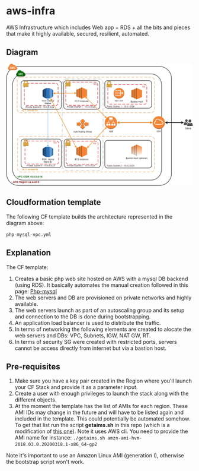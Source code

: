 # aws-infra
AWS Infrastructure which includes Web app + RDS + all the bits and pieces that make it highly available, secured, resilient, automated.

## Diagram

![Diagram](https://github.com/carloshz4/aws-infra/blob/master/AWS-Infra.jpg)


## Cloudformation template

The following CF template builds the architecture represented in the diagram above:

```
php-mysql-vpc.yml
```


## Explanation

The CF template:

1. Creates a basic php web site hosted on AWS with a mysql DB backend (using RDS). It basically automates the manual creation followed in this page:
[Php-mysql](https://docs.aws.amazon.com/AmazonRDS/latest/UserGuide/CHAP_Tutorials.WebServerDB.CreateWebServer.html)
2. The web servers and DB are provisioned on private networks and highly available.
3. The web servers launch as part of an autoscaling group and its setup and connection to the DB is done during bootstrapping.
4. An application load balancer is used to distribute the traffic.
5. In terms of networking the following elements are created to alocate the web servers and DBs: VPC, Subnets, IGW, NAT GW, RT.
6. In terms of security SG were created with restricted ports, servers cannot be access directly from internet but via a bastion host.


## Pre-requisites

1. Make sure you have a key pair created in the Region where you'll launch your CF Stack and provide it as a parameter input.
2. Create a user with enough privileges to launch the stack along with the different objects.
3. At the moment the template has the list of AMIs for each region. These AMI IDs may change in the future and will have to be listed again and included in the template. This could potentially be automated somehow. To get that list run the script **getaims.sh** in this repo (which is a modification of [this one](http://www.scalingbits.com/aws/cloudformation/amiids)). Note it uses AWS cli. You need to provide the AMI name for instance:
```./getaims.sh amzn-ami-hvm-2018.03.0.20200318.1-x86_64-gp2```

Note it's important to use an Amazon Linux AMI (generation I), otherwise the bootstrap script won't work.
